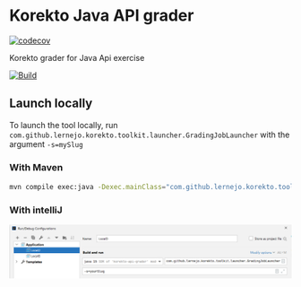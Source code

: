 # Korekto Java API grader

[![codecov](https://codecov.io/gh/lernejo/korekto-java-api-grader/branch/main/graph/badge.svg?token=A6kYtPT5DX)](https://codecov.io/gh/lernejo/korekto-java-api-grader)

Korekto grader for Java Api exercise

[![Build](https://github.com/lernejo/korekto-java-api-grader/actions/workflows/build.yml/badge.svg)](https://github.com/lernejo/korekto-java-api-grader/actions)

## Launch locally

To launch the tool locally, run `com.github.lernejo.korekto.toolkit.launcher.GradingJobLauncher` with the
argument `-s=mySlug`

### With Maven

```bash
mvn compile exec:java -Dexec.mainClass="com.github.lernejo.korekto.toolkit.launcher.GradingJobLauncher" -Dexec.args="-s=mySlug"
```

### With intelliJ

![Demo Run Configuration](https://raw.githubusercontent.com/lernejo/korekto-toolkit/main/docs/demo_run_configuration.png)
